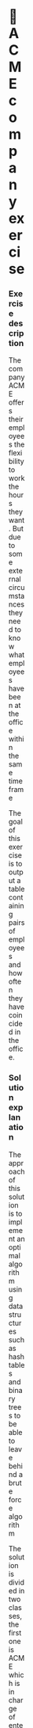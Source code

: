 <div class="editormd-preview" style="display: block; width: 73px; top: 466px; height: 115px; position: absolute;">
    <div class="markdown-body editormd-preview-container" previewcontainer="true" style="padding: 20px;">
        <h1 id="h1--acme-company-exercise"><a name="🏢 ACME company exercise" class="reference-link"></a><span
                class="header-link octicon octicon-link"></span>🏢 ACME company exercise</h1>
        <h3 id="h3-exercise-description"><a name="Exercise description" class="reference-link"></a><span
                class="header-link octicon octicon-link"></span>Exercise description</h3>
        <p>The company ACME offers their employees the flexibility to work the hours they want. But due to some external
            circumstances they need to know what employees have been at the office within the same time frame</p>
        <p>The goal of this exercise is to output a table containing pairs of employees and how often they have
            coincided in the office.</p>
        <h3 id="h3-solution-explanation"><a name="Solution explanation" class="reference-link"></a><span
                class="header-link octicon octicon-link"></span>Solution explanation</h3>
        <p>The approach of this solution is to implement an optimal algorithm using data structures such as hash tables
            and binary trees to be able to leave behind a brute force algorithm</p>
        <p>The solution is divided in two classes, the first one is ACME which is in charge of entering the data and
            printing the results. The second class is Node this class is used to create a binary tree in which we
            compare and store the schedules</p>
        <p>Once the schedule in which an employee works on a certain day is entered in the program, it goes to a hash
            table that contains binary trees according to the day and is entered in the corresponding tree, in case it
            does not exist, it is created. In the binary tree all the nodes are ordered so that the entered data will be
            compared only with the necessary nodes and in case the schedules coincide, it will be increased in the
            results hash table, when the data has been entered this table is printed with the results.</p>
        <h3 id="h3-how-to-run-the-program"><a name="How to run the program" class="reference-link"></a><span
                class="header-link octicon octicon-link"></span>How to run the program</h3>
        <p>To run the program we have to open the cmd and go to the code folder and then we use the following command:
        </p>
        <p><code>C:\Windows\Microsoft.NET\Framework64\v4.0.30319\csc.exe Program.cs</code></p>
        <p>This creates the executable and now to run it we enter:</p>
        <p><code>Program.exe</code></p>
        <h3 id="h3-how-to-change-the-input-data"><a name="How to change the input data" class="reference-link"></a><span
                class="header-link octicon octicon-link"></span>How to change or see the input data</h3>
        <p>If you want to change or see the input data, you can go to the test folder where there is a .txt file where you can
            change the data</p>
        <p>The input data is structured as follows:</p>
        <p><code>2</code> —&gt; Number of employees in the data
            set<br><code>RENE=MO10:15-12:00,TU10:00-12:00,TH13:00-13:15,SA14:00-18:00,SU20:00-21:00</code>
            —&gt; Employee name =
            DayStartHour-EndHour<br><code>ASTRID=MO10:00-12:00,TH12:00-14:00,SU20:00-21:00</code>
            <br><code>.</code>—&gt; It is used to finish the execution
        </p>
    </div>
</div>
